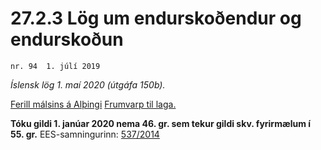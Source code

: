 # 27.2.3 Lög um endurskoðendur og endurskoðun

`nr. 94  1. júlí 2019`

_Íslensk lög 1. maí 2020 (útgáfa 150b)._

[Ferill málsins á Alþingi](https://www.althingi.is/thingstorf/thingmalalistar-eftir-thingum/ferill/?ltg=149&mnr=312)
[Frumvarp til laga.](https://www.althingi.is/altext/149/s/0365.html)

**Tóku gildi 1. janúar 2020 nema 46. gr. sem tekur gildi skv. fyrirmælum í 55. gr.**
EES-samningurinn:
[537/2014](https://althingi.is/lagasafn/pdf/150b/i32014R0537.pdf) 
